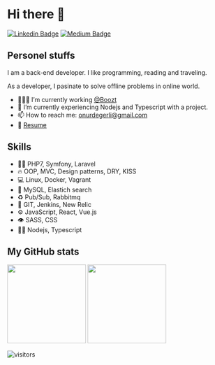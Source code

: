 # Hi there 👋

[![Linkedin Badge](https://img.shields.io/badge/-LinkedIn-0e76a8?style=flat-square&logo=Linkedin&logoColor=white)](https://www.linkedin.com/in/onurdegerli/)
[![Medium Badge](https://img.shields.io/badge/medium-%2312100E.svg?&style=for-square&logo=medium&logoColor=white)](https://onurdegerli.medium.com/)

## Personel stuffs

I am a back-end developer. I like programming, reading and traveling.

As a developer, I pasinate to solve offline problems in online world.

- 👨🏻‍💻 I’m currently working [@Boozt](https://www.boozt.com/)
- 🚀 I’m currently experiencing Nodejs and Typescript with a project.
- 📫 How to reach me: onurdegerli@gmail.com
- 📝 [Resume](onurdegerli/onurdegerli/blob/master/your-next-senior-developer-cv.pdf)

## Skills

- 👨‍💻 PHP7, Symfony, Laravel
- 🔥 OOP, MVC, Design patterns, DRY, KISS
- 💻 Linux, Docker, Vagrant
- 💽 MySQL, Elastich search
- ♻️ Pub/Sub, Rabbitmq
- 🔌 GIT, Jenkins, New Relic
- ⚙️ JavaScript, React, Vue.js
- 👁️ SASS, CSS
- 🧑‍🎓 Nodejs, Typescript

## My GitHub stats

<p>
<img height="180em" src="https://github-readme-stats.vercel.app/api?username=onurdegerli&show_icons=true&hide_border=true&&count_private=true&include_all_commits=true" />

<img height="180em" src="https://github-readme-stats.vercel.app/api/top-langs?username=onurdegerli&layout=compact&show_icons=true&hide_border=true&&count_private=true&include_all_commits=true" />
</p>

![visitors](https://visitor-badge.glitch.me/badge?page_id=onurdegerli.onurdegerli)
